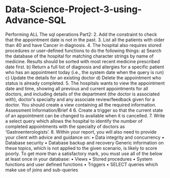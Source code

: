 # Data-Science-Project-3-using-Advance-SQL
Performing ALL The sql operations 
Part2:
2. Add the constraint to check that the appointment date is not in the past.
3. List all the patients with older than 40 and have Cancer in diagnosis.
4. The hospital also requires stored procedures or user-defined functions to do the 
following things:
a) Search the database of the hospital for matching character strings by name of 
medicine. Results should be sorted with most recent medicine prescribed date first. 
b) Return a full list of diagnosis and allergies for a specific patient who has an
appointment today (i.e., the system date when the query is run)
c) Update the details for an existing doctor
d) Delete the appointment who status is already completed.
5. The hospitals wants to view the appointment date and time, showing all previous
and current appointments for all doctors, and including details of the department 
(the doctor is associated with), doctor’s specialty and any associate review/feedback 
given for a doctor. You should create a view containing all the required information.
Assessment Information/Brief
4
6. Create a trigger so that the current state of an appointment can be changed to 
available when it is cancelled.
7. Write a select query which allows the hospital to identify the number of 
completed appointments with the specialty of doctors as ‘Gastroenterologists’.
8. Within your report, you will also need to provide your client with advice and guidance on:
• Data integrity and concurrency
• Database security
• Database backup and recovery
Generic information on these topics, which is not applied to the given scenario, is likely to 
score poorly.
To get more than a satisfactory mark, you must use all of the below at least once in your 
database:
• Views
• Stored procedures
• System functions and user defined functions
• Triggers
• SELECT queries which make use of joins and sub-queries
